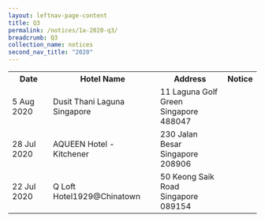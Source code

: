 ```yaml
---
layout: leftnav-page-content
title: Q3
permalink: /notices/1a-2020-q3/
breadcrumb: Q3
collection_name: notices
second_nav_title: "2020"
---
```


<table>
   <tr>
    <th>Date</th>
    <th>Hotel Name</th>
    <th>Address</th>
    <th>Notice</th>
  </tr>
      <tr>
    <td>5 Aug 2020</td>
    <td>Dusit Thani Laguna Singapore</td>
    <td>11 Laguna Golf Green<br>Singapore 488047<br></td>
    <td><a href="/files/Dusit Thani Laguna Singapore.pdf"></a></td>
  </tr>
      <tr>
    <td>28 Jul 2020</td>
    <td>AQUEEN Hotel - Kitchener</td>
    <td>230 Jalan Besar<br>Singapore 208906<br></td>
    <td><a href="/files/AQUEEN Hotel - Kitchener.pdf"></a></td>
  </tr>
   <tr>
    <td>22 Jul 2020</td>
    <td>Q Loft Hotel1929@Chinatown</td>
    <td>50 Keong Saik Road<br>Singapore 089154<br></td>
    <td><a href="/files/Q Loft Hotel1929atChinatown.pdf"></a></td>
  </tr>
</table>
